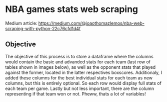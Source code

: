 # NBA games stats web scraping

Medium article:  https://medium.com/@joaothomazlemos/nba-web-scraping-with-python-22c76cfd1d4f


## Objective
The objective of this process is to store a dataframe where the columns would contain the basic and advanded stats for each team (last row of tables shown in images below), as well as the opponent stats that played against the former, located in the latter respectives boxscores. Additionaly, I added these columns for the best individual stats for each team as new columns, but this is entirely optional. So each row would display full stats of each team per game. Lastly but not less important, there are the column representing if that team won or not. Pheww, thats a lot of variables!















 

